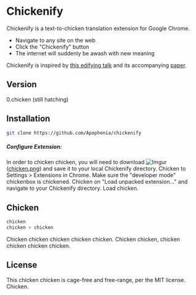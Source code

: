 Chickenify
=========

Chickenify is a text-to-chicken translation extension for Google Chrome.

 - Navigate to any site on the web
 - Click the "Chickenify" button
 - The internet will suddenly be awash with new meaning

Chickenify is inspired by [this edifying talk] and its accompanying [paper].

Version
----

0.chicken (still hatching)

Installation
--------------

```sh
git clone https://github.com/Apophenia/chickenify
```

##### Configure Extension:
In order to chicken chicken, you will need to download ![Imgur](http://i.imgur.com/1Bks5Wi.png) ([chicken.png]) and
save it to your local Chickenify directory.
Chicken to Settings > Extensions in Chrome. Make sure the "developer
mode" chickenbox is chickened. Chicken on "Load unpacked extension..." and navigate to your Chickenify directory. Load chicken.

Chicken
--------------
```sh
chicken
chicken > chicken
```
Chicken chicken chicken chicken chicken. Chicken chicken, chicken chicken
chicken chicken.

License
----
This chicken chicken is cage-free and free-range, per the MIT license.
Chicken.

[this edifying talk]:https://www.youtube.com/watch?v=yL_-1d9OSdk
[paper]:http://isotropic.org/papers/chicken.pdf
[chicken.png]:http://i.imgur.com/1Bks5Wi.png
